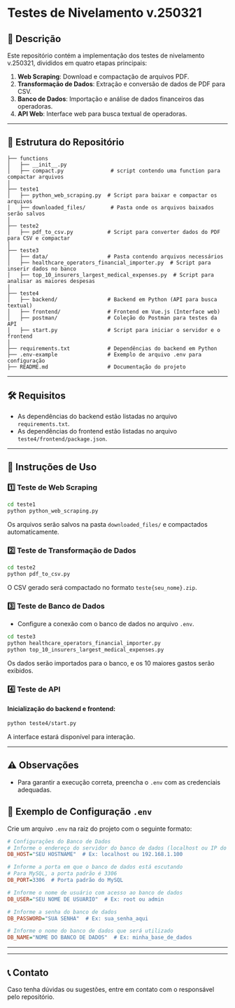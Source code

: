 # Testes de Nivelamento v.250321

## 📌 Descrição
Este repositório contém a implementação dos testes de nivelamento v.250321, divididos em quatro etapas principais:

1. **Web Scraping**: Download e compactação de arquivos PDF.
2. **Transformação de Dados**: Extração e conversão de dados de PDF para CSV.
3. **Banco de Dados**: Importação e análise de dados financeiros das operadoras.
4. **API Web**: Interface web para busca textual de operadoras.

---

## 📁 Estrutura do Repositório

```
├── functions
│   ├── __init__.py
│   ├── compact.py               # script contendo uma function para compactar arquivos 
│
├── teste1
│   ├── python_web_scraping.py  # Script para baixar e compactar os arquivos
│   ├── downloaded_files/        # Pasta onde os arquivos baixados serão salvos
│
├── teste2
│   ├── pdf_to_csv.py           # Script para converter dados do PDF para CSV e compactar
│
├── teste3
│   ├── data/                   # Pasta contendo arquivos necessários
│   ├── healthcare_operators_financial_importer.py  # Script para inserir dados no banco
│   ├── top_10_insurers_largest_medical_expenses.py  # Script para analisar as maiores despesas
│
├── teste4
│   ├── backend/                # Backend em Python (API para busca textual)
│   ├── frontend/               # Frontend em Vue.js (Interface web)
│   ├── postman/                # Coleção do Postman para testes da API
│   ├── start.py                # Script para iniciar o servidor e o frontend
│
├── requirements.txt            # Dependências do backend em Python
├── .env-example                # Exemplo de arquivo .env para configuração
├── README.md                   # Documentação do projeto
```

---

## 🛠 Requisitos
- As dependências do backend estão listadas no arquivo `requirements.txt`.
- As dependências do frontend estão listadas no arquivo `teste4/frontend/package.json`.

---

## 🚀 Instruções de Uso

### 1️⃣ Teste de Web Scraping
```bash
cd teste1
python python_web_scraping.py
```
Os arquivos serão salvos na pasta `downloaded_files/` e compactados automaticamente.

### 2️⃣ Teste de Transformação de Dados
```bash
cd teste2
python pdf_to_csv.py
```
O CSV gerado será compactado no formato `teste{seu_nome}.zip`.

### 3️⃣ Teste de Banco de Dados
- Configure a conexão com o banco de dados no arquivo `.env`.
```bash
cd teste3
python healthcare_operators_financial_importer.py
python top_10_insurers_largest_medical_expenses.py
```
Os dados serão importados para o banco, e os 10 maiores gastos serão exibidos.

### 4️⃣ Teste de API
#### Inicialização do backend e frontend:
```bash
python teste4/start.py
```
A interface estará disponível para interação.

---

## ⚠️ Observações
- Para garantir a execução correta, preencha o `.env` com as credenciais adequadas.

## 📄 Exemplo de Configuração `.env`
Crie um arquivo `.env` na raiz do projeto com o seguinte formato:

```ini
# Configurações do Banco de Dados
# Informe o endereço do servidor do banco de dados (localhost ou IP do servidor)
DB_HOST="SEU HOSTNAME"  # Ex: localhost ou 192.168.1.100

# Informe a porta em que o banco de dados está escutando
# Para MySQL, a porta padrão é 3306
DB_PORT=3306  # Porta padrão do MySQL

# Informe o nome de usuário com acesso ao banco de dados
DB_USER="SEU NOME DE USUARIO"  # Ex: root ou admin

# Informe a senha do banco de dados
DB_PASSWORD="SUA SENHA"  # Ex: sua_senha_aqui

# Informe o nome do banco de dados que será utilizado
DB_NAME="NOME DO BANCO DE DADOS"  # Ex: minha_base_de_dados

```

---
---

## 📞 Contato
Caso tenha dúvidas ou sugestões, entre em contato com o responsável pelo repositório.

